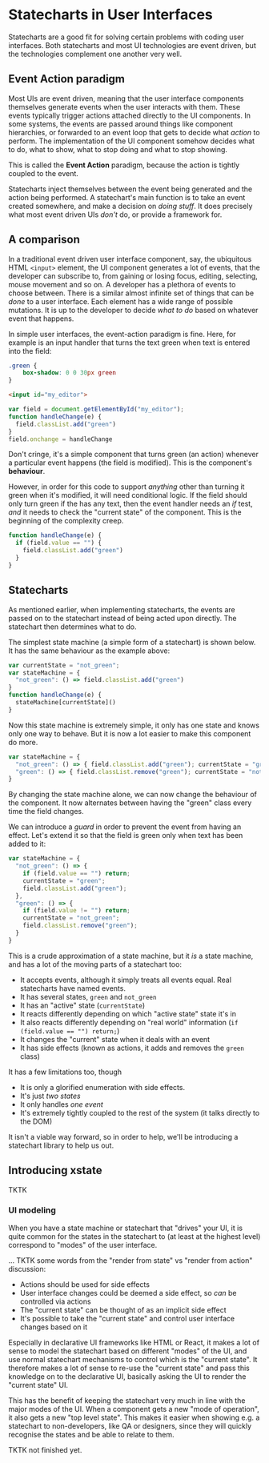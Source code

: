 # Statecharts in User Interfaces

Statecharts are a good fit for solving certain problems with coding user interfaces.  Both statecharts and most UI technologies are event driven, but the technologies complement one another very well.

## Event Action paradigm

Most UIs are event driven, meaning that the user interface components themselves generate events when the user interacts with them.  These events typically trigger actions attached directly to the UI components.  In some systems, the events are passed around things like component hierarchies, or forwarded to an event loop that gets to decide what _action_ to perform.  The implementation of the UI component somehow decides what to do, what to show, what to stop doing and what to stop showing.

This is called the **Event Action** paradigm, because the action is tightly coupled to the event.

Statecharts inject themselves between the event being generated and the action being performed.  A statechart's main function is to take an event created somewhere, and make a decision on _doing stuff_.  It does precisely what most event driven UIs _don't_ do, or provide a framework for.

## A comparison

In a traditional event driven user interface component, say, the ubiquitous HTML `<input>` element, the UI component generates a lot of events, that the developer can subscribe to, from gaining or losing focus, editing, selecting, mouse movement and so on.  A developer has a plethora of events to choose between.  There is a similar almost infinite set of things that can be _done_ to a user interface.  Each element has a wide range of possible mutations.  It is up to the developer to decide _what to do_ based on whatever event that happens.

In simple user interfaces, the event-action paradigm is fine.  Here, for example is an input handler that turns the text green when text is entered into the field:

```css
.green {
    box-shadow: 0 0 30px green
}
```

```html
<input id="my_editor">
```

```js
var field = document.getElementById("my_editor");
function handleChange(e) {
  field.classList.add("green")
}
field.onchange = handleChange
```

Don't cringe, it's a simple component that turns green (an action) whenever a particular event happens (the field is modified).  This is the component's **behaviour**.

However, in order for this code to support _anything_ other than turning it green when it's modified, it will need conditional logic.  If the field should only turn green if the has any text, then the event handler needs an _if_ test, _and_ it needs to check the "current state" of the component.  This is the beginning of the complexity creep.

```js
function handleChange(e) {
  if (field.value == "") {
    field.classList.add("green")
  }
}
```

## Statecharts

As mentioned earlier, when implementing statecharts, the events are passed on to the statechart instead of being acted upon directly. The statechart then determines what to do.

The simplest state machine (a simple form of a statechart) is shown below. It has the same behaviour as the example above:

```js
var currentState = "not_green";
var stateMachine = {
  "not_green": () => field.classList.add("green")
}
function handleChange(e) {
  stateMachine[currentState]()
}
```

Now this state machine is extremely simple, it only has one state and knows only one way to behave.  But it is now a lot easier to make this component do more.

```js
var stateMachine = {
  "not_green": () => { field.classList.add("green"); currentState = "green"; },
  "green": () => { field.classList.remove("green"); currentState = "not_green"; }
}
```

By changing the state machine alone, we can now change the behaviour of the component.  It now alternates between having the "green" class every time the field changes.

We can introduce a _guard_ in order to prevent the event from having an effect.  Let's extend it so that the field is green only when text has been added to it:


```js
var stateMachine = {
  "not_green": () => {
    if (field.value == "") return;
    currentState = "green";
    field.classList.add("green");
  },
  "green": () => {
    if (field.value != "") return;
    currentState = "not_green";
    field.classList.remove("green");
  }
}
```

This is a crude approximation of a state machine, but it _is_ a state machine, and has a lot of the moving parts of a statechart too:

* It accepts events, although it simply treats all events equal. Real statecharts have named events.
* It has several states, `green` and `not_green`
* It has an "active" state (`currentState`)
* It reacts differently depending on which "active state" state it's in
* It also reacts differently depending on "real world" information (`if (field.value == "") return;`)
* It changes the "current" state when it deals with an event
* It has side effects (known as actions, it adds and removes the `green` class)

It has a few limitations too, though

* It is only a glorified enumeration with side effects.
* It's just _two states_
* It only handles _one event_
* It's extremely tightly coupled to the rest of the system (it talks directly to the DOM)

It isn't a viable way forward, so in order to help, we'll be introducing a statechart library to help us out.

## Introducing xstate

TKTK


### UI modeling

When you have a state machine or statechart that "drives" your UI, it is quite common for the states in the statechart to (at least at the highest level) correspond to "modes" of the user interface.

... TKTK some words from the "render from state" vs "render from action" discussion:
* Actions should be used for side effects
* User interface changes could be deemed a side effect, so _can_ be controlled via actions
* The "current state" can be thought of as an implicit side effect
* It's possible to take the "current state" and control user interface changes based on it

Especially in declarative UI frameworks like HTML or React, it makes a lot of sense to model the statechart based on different "modes" of the UI, and use normal statechart mechanisms to control which is the "current state".  It therefore makes a lot of sense to re-use the "current state" and pass this knowledge on to the declarative UI, basically asking the UI to render the "current state" UI.

This has the benefit of keeping the statechart very much in line with the major modes of the UI.  When a component gets a new "mode of operation", it also gets a new "top level state".  This makes it easier when showing e.g. a statechart to non-developers, like QA or designers, since they will quickly recognise the states and be able to relate to them.

TKTK not finished yet.
